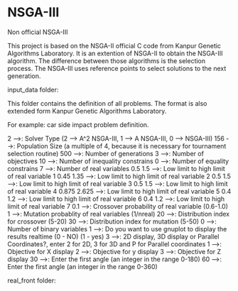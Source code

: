 # NSGA-III
Non official NSGA-III

This project is based on the NSGA-II official C code from Kanpur Genetic Algorithms Laboratory. It is an extention of NSGA-II to obtain the NSGA-III algorithm. The difference between those algorithms is the selection process. The NSGA-III uses reference points to select solutions to the next generation.

input_data folder:

This folder contains the definition of all problems. The format is also extended form Kanpur Genetic Algorithms Laboratory.

For example: car side impact problem definition.

2                -->:  Solver Type (2 --> A^2 NSGA-III, 1 --> A NSGA-III, 0 --> NSGA-III)
156              -->:  Population Size (a multiple of 4, because it is necessary for tournament selection routine)
500              -->:  Number of generations
3                -->:  Number of objectives
10               -->:  Number of inequality constrains
0                -->:  Number of equality constrains
7                -->:  Number of real variables
0.5 1.5          -->:  Low limit to high limit of real variable 1
0.45 1.35        -->:  Low limit to high limit of real variable 2
0.5 1.5          -->:  Low limit to high limit of real variable 3
0.5 1.5          -->:  Low limit to high limit of real variable 4
0.875 2.625      -->:  Low limit to high limit of real variable 5
0.4 1.2          -->:  Low limit to high limit of real variable 6
0.4 1.2          -->:  Low limit to high limit of real variable 7
0.1              -->:  Crossover probability of real variable (0.6-1.0)
1                -->:  Mutation probablity of real variables (1/nreal)
20               -->:  Distribution index for crossover (5-20)
30               -->:  Distribution index for mutation (5-50)
0                -->:  Number of binary variables
1                -->:  Do you want to use gnuplot to display the results realtime (0 - NO) (1 - yes)
3                -->:  2D display, 3D display or Parallel Coordinates?, enter 2 for 2D, 3 for 3D and P for Parallel coordinates
1                -->:  Objective for X display
2                -->:  Objective for y display
3                -->:  Objective for Z display
30               -->:  Enter the first angle (an integer in the range 0-180)
60               -->:  Enter the first angle (an integer in the range 0-360)

real_front folder:
